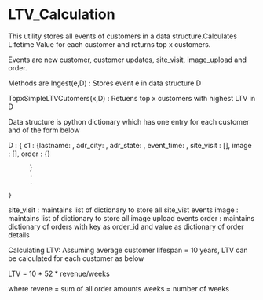 # LTV_Calculation

This utility stores all events of customers in a data structure.Calculates Lifetime Value for each customer and returns top x customers.

Events are new customer, customer updates, site_visit, image_upload and order.

Methods are 
Ingest(e,D) : Stores event e in data structure D

TopxSimpleLTVCutomers(x,D) : Retuens top x customers with highest LTV in D

Data structure is python dictionary which has one entry for each customer and of the form below

D : {
      c1 : {lastname: , adr_city:  , adr_state: ,  event_time:  ,
            site_visit : [],
            image : [],
            order : {}
      
          }
          .
          .
            
    }

site_visit : maintains list of dictionary to store all site_vist events
image      : maintains list of dictionary to store all image upload events
order      : maintains dictionary of orders with key as order_id and value as dictionary of order details


Calculating LTV:
Assuming average customer lifespan = 10 years, LTV can be calculated for each customer as below

LTV = 10 * 52 * revenue/weeks

where revene = sum of all order amounts
weeks        = number of weeks 
